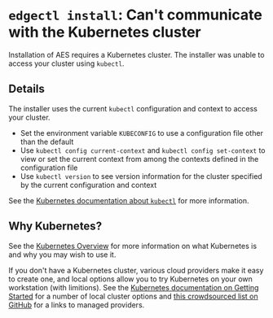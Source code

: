 # `edgectl install`: Can't communicate with the Kubernetes cluster

Installation of AES requires a Kubernetes cluster. The installer was unable to access your cluster using `kubectl`.

## Details

The installer uses the current `kubectl` configuration and context to access your cluster.

* Set the environment variable `KUBECONFIG` to use a configuration file other than the default
* Use `kubectl config current-context` and `kubectl config set-context` to view or set the current context from among the contexts defined in the configuration file
* Use `kubectl version` to see version information for the cluster specified by the current configuration and context

See the [Kubernetes documentation about `kubectl`](https://kubernetes.io/docs/reference/kubectl/overview/) for more information.

## Why Kubernetes?

See the [Kubernetes Overview](https://kubernetes.io/docs/concepts/overview/what-is-kubernetes/) for more information on what Kubernetes is and why you may wish to use it.

If you don't have a Kubernetes cluster, various cloud providers make it easy to create one, and local options allow you to try Kubernetes on your own workstation (with limitions). See the [Kubernetes documentation on Getting Started](https://kubernetes.io/docs/setup/) for a number of local cluster options and [this crowdsourced list on GitHub](https://github.com/ramitsurana/awesome-kubernetes#publicprivate-cloud) for a links to managed providers.
